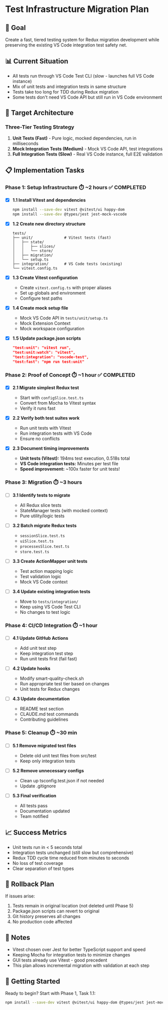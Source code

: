 # Test Infrastructure Migration Plan

## 🎯 Goal
Create a fast, tiered testing system for Redux migration development while preserving the existing VS Code integration test safety net.

## 📊 Current Situation
- All tests run through VS Code Test CLI (slow - launches full VS Code instance)
- Mix of unit tests and integration tests in same structure
- Tests take too long for TDD during Redux migration
- Some tests don't need VS Code API but still run in VS Code environment

## 🚀 Target Architecture

### Three-Tier Testing Strategy
1. **Unit Tests (Fast)** - Pure logic, mocked dependencies, run in milliseconds
2. **Mock Integration Tests (Medium)** - Mock VS Code API, test integrations
3. **Full Integration Tests (Slow)** - Real VS Code instance, full E2E validation

## 📋 Implementation Tasks

### Phase 1: Setup Infrastructure ⏱️ ~2 hours ✅ COMPLETED

- [x] **1.1 Install Vitest and dependencies**
  ```bash
  npm install --save-dev vitest @vitest/ui happy-dom
  npm install --save-dev @types/jest jest-mock-vscode
  ```

- [x] **1.2 Create new directory structure**
  ```
  tests/
  ├── unit/              # Vitest tests (fast)
  │   ├── state/
  │   │   ├── slices/
  │   │   └── store/
  │   ├── migration/
  │   └── setup.ts
  ├── integration/       # VS Code tests (existing)
  └── vitest.config.ts
  ```

- [x] **1.3 Create Vitest configuration**
  - Create `vitest.config.ts` with proper aliases
  - Set up globals and environment
  - Configure test paths

- [x] **1.4 Create mock setup file**
  - Mock VS Code API in `tests/unit/setup.ts`
  - Mock Extension Context
  - Mock workspace configuration

- [x] **1.5 Update package.json scripts**
  ```json
  "test:unit": "vitest run",
  "test:unit:watch": "vitest",
  "test:integration": "vscode-test",
  "test:fast": "npm run test:unit"
  ```

### Phase 2: Proof of Concept ⏱️ ~1 hour ✅ COMPLETED

- [x] **2.1 Migrate simplest Redux test**
  - Start with `configSlice.test.ts`
  - Convert from Mocha to Vitest syntax
  - Verify it runs fast

- [x] **2.2 Verify both test suites work**
  - Run unit tests with Vitest
  - Run integration tests with VS Code
  - Ensure no conflicts

- [x] **2.3 Document timing improvements**
  - **Unit tests (Vitest):** 194ms test execution, 0.518s total
  - **VS Code integration tests:** Minutes per test file
  - **Speed improvement:** ~100x faster for unit tests!

### Phase 3: Migration ⏱️ ~3 hours

- [ ] **3.1 Identify tests to migrate**
  - All Redux slice tests
  - StateManager tests (with mocked context)
  - Pure utility/logic tests

- [ ] **3.2 Batch migrate Redux tests**
  - `sessionSlice.test.ts`
  - `uiSlice.test.ts`
  - `processesSlice.test.ts`
  - `store.test.ts`

- [ ] **3.3 Create ActionMapper unit tests**
  - Test action mapping logic
  - Test validation logic
  - Mock VS Code context

- [ ] **3.4 Update existing integration tests**
  - Move to `tests/integration/`
  - Keep using VS Code Test CLI
  - No changes to test logic

### Phase 4: CI/CD Integration ⏱️ ~1 hour

- [ ] **4.1 Update GitHub Actions**
  - Add unit test step
  - Keep integration test step
  - Run unit tests first (fail fast)

- [ ] **4.2 Update hooks**
  - Modify smart-quality-check.sh
  - Run appropriate test tier based on changes
  - Unit tests for Redux changes

- [ ] **4.3 Update documentation**
  - README test section
  - CLAUDE.md test commands
  - Contributing guidelines

### Phase 5: Cleanup ⏱️ ~30 min

- [ ] **5.1 Remove migrated test files**
  - Delete old unit test files from src/test
  - Keep only integration tests

- [ ] **5.2 Remove unnecessary configs**
  - Clean up tsconfig.test.json if not needed
  - Update .gitignore

- [ ] **5.3 Final verification**
  - All tests pass
  - Documentation updated
  - Team notified

## 📈 Success Metrics

- Unit tests run in < 5 seconds total
- Integration tests unchanged (still slow but comprehensive)
- Redux TDD cycle time reduced from minutes to seconds
- No loss of test coverage
- Clear separation of test types

## 🔄 Rollback Plan

If issues arise:
1. Tests remain in original location (not deleted until Phase 5)
2. Package.json scripts can revert to original
3. Git history preserves all changes
4. No production code affected

## 📝 Notes

- Vitest chosen over Jest for better TypeScript support and speed
- Keeping Mocha for integration tests to minimize changes
- GUI tests already use Vitest - good precedent
- This plan allows incremental migration with validation at each step

## 🏁 Getting Started

Ready to begin? Start with Phase 1, Task 1.1:
```bash
npm install --save-dev vitest @vitest/ui happy-dom @types/jest jest-mock-vscode
```